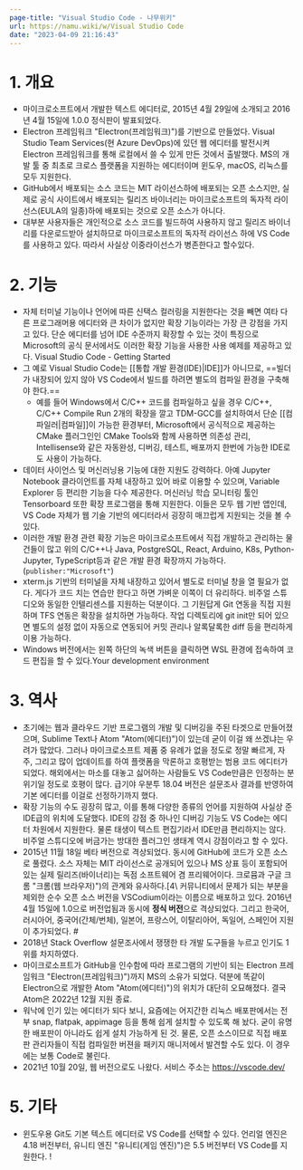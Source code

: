 ```yaml
---
page-title: "Visual Studio Code - 나무위키"
url: https://namu.wiki/w/Visual Studio Code
date: "2023-04-09 21:16:43"
---
```

# 1. 개요
- 마이크로소프트에서 개발한 텍스트 에디터로, 2015년 4월 29일에 소개되고 2016년 4월 15일에 1.0.0 정식판이 발표되었다.
- Electron 프레임워크 "Electron(프레임워크)")를 기반으로 만들었다. Visual Studio Team Services(현 Azure DevOps)에 있던 웹 에디터를 발전시켜 Electron 프레임워크를 통해 로컬에서 쓸 수 있게 만든 것에서 출발했다. MS의 개발 툴 중 최초로 크로스 플랫폼을 지원하는 에디터이며 윈도우, macOS, 리눅스를 모두 지원한다.
- GitHub에서 배포되는 소스 코드는 MIT 라이선스하에 배포되는 오픈 소스지만, 실제로 공식 사이트에서 배포되는 릴리즈 바이너리는 마이크로소프트의 독자적 라이선스(EULA의 일종)하에 배포되는 것으로 오픈 소스가 아니다. 
- 대부분 사용자들은 개인적으로 소스 코드를 빌드하여 사용하지 않고 릴리즈 바이너리를 다운로드받아 설치하므로 마이크로소프트의 독자적 라이선스 하에 VS Code를 사용하고 있다. 따라서 사실상 이중라이선스가 병존한다고 할수있다.
# 2. 기능
- 자체 터미널 기능이나 언어에 따른 신택스 컬러링을 지원한다는 것을 빼면 여타 다른 프로그래머용 에디터와 큰 차이가 없지만 확장 기능이라는 가장 큰 강점을 가지고 있다. 단순 에디터를 넘어 IDE 수준까지 확장할 수 있는 것이 특징으로 Microsoft의 공식 문서에서도 이러한 확장 기능을 사용한 사용 예제를 제공하고 있다. Visual Studio Code - Getting Started
- 그 예로 Visual Studio Code는 [[통합 개발 환경(IDE)|IDE]]가 아니므로, ==빌더가 내장되어 있지 않아 VS Code에서 빌드를 하려면 별도의 컴파일 환경을 구축해야 한다.== 
	- 예를 들어 Windows에서 C/C++ 코드를 컴파일하고 싶을 경우 C/C++, C/C++ Compile Run 2개의 확장을 깔고 TDM-GCC를 설치하여서 단순 [[컴파일러|컴파일]]이 가능한 환경부터, Microsoft에서 공식적으로 제공하는 CMake 플러그인인 CMake Tools와 함께 사용하면 의존성 관리, Intellisense와 같은 자동완성, 디버깅, 테스트, 배포까지 한번에 가능한 IDE로도 사용이 가능하다.
- 데이터 사이언스 및 머신러닝용 기능에 대한 지원도 강력하다. 아예 Jupyter Notebook 클라이언트를 자체 내장하고 있어 바로 이용할 수 있으며, Variable Explorer 등 편리한 기능을 다수 제공한다. 머신러닝 학습 모니터링 툴인 Tensorboard 또한 확장 프로그램을 통해 지원한다. 이들은 모두 웹 기반 앱인데, VS Code 자체가 웹 기술 기반의 에디터라서 굉장히 매끄럽게 지원되는 것을 볼 수 있다.
- 이러한 개발 환경 관련 확장 기능은 마이크로소프트에서 직접 개발하고 관리하는 물건들이 많고 위의 C/C++나 Java, PostgreSQL, React, Arduino, K8s, Python-Jupyter, TypeScript등과 같은 개발 환경 확장까지 가능하다. (`publisher:"Microsoft"`)
- xterm.js 기반의 터미널을 자체 내장하고 있어서 별도로 터미널 창을 열 필요가 없다. 게다가 코드 치는 연습만 한다고 하면 가벼운 이쪽이 더 유리하다. 비주얼 스튜디오와 동일한 인텔리센스를 지원하는 덕분이다. 그 기원답게 Git 연동을 직접 지원하며 TFS 연동은 확장을 설치하면 가능하다. 작업 디렉토리에 git init만 되어 있으면 별도의 설정 없이 자동으로 연동되어 커밋 관리나 알록달록한 diff 등을 편리하게 이용 가능하다.
- Windows 버전에서는 왼쪽 하단의 녹색 버튼을 클릭하면 WSL 환경에 접속하여 코드 편집을 할 수 있다.Your development environment
# 3. 역사
- 초기에는 웹과 클라우드 기반 프로그램의 개발 및 디버깅을 주된 타겟으로 만들어졌으며, Sublime Text나 Atom "Atom(에디터)")이 있는데 굳이 이걸 왜 쓰겠냐는 우려가 많았다. 그러나 마이크로소프트 제품 중 유례가 없을 정도로 정말 빠르게, 자주, 그리고 많이 업데이트를 하여 플랫폼을 막론하고 호평받는 범용 코드 에디터가 되었다. 해외에서는 마소를 대놓고 싫어하는 사람들도 VS Code만큼은 인정하는 분위기일 정도로 호평이 많다. 급기야 우분투 18.04 버전은 설문조사 결과를 반영하여 기본 에디터를 이걸로 선정하기까지 했다.
- 확장 기능의 수도 굉장히 많고, 이를 통해 다양한 종류의 언어를 지원하여 사실상 준 IDE급의 위치에 도달했다. IDE의 강점 중 하나인 디버깅 기능도 VS Code는 에디터 차원에서 지원한다. 물론 태생이 텍스트 편집기라서 IDE만큼 편리하지는 않다. 비주얼 스튜디오에 버금가는 방대한 플러그인 생태계 역시 강점이라고 할 수 있다.
- 2015년 11월 18일 베타 버전으로 격상되었다. 동시에 GitHub에 코드가 오픈 소스로 풀렸다. 소스 자체는 MIT 라이선스로 공개되어 있으나 MS 상표 등이 포함되어 있는 실제 릴리즈(바이너리)는 독점 소프트웨어 겸 프리웨어이다. 크로뮴과 구글 크롬 "크롬(웹 브라우저)")의 관계와 유사하다.\[4\ 커뮤니티에서 문제가 되는 부분을 제외한 순수 오픈 소스 버전을 VSCodium이라는 이름으로 배포하고 있다. 2016년 4월 15일에 1.0으로 버전업됨과 동시에 **정식 버전**으로 격상되었다. 그리고 한국어, 러시아어, 중국어(간체/번체), 일본어, 프랑스어, 이탈리아어, 독일어, 스페인어 지원이 추가되었다. #
- 2018년 Stack Overflow 설문조사에서 쟁쟁한 타 개발 도구들을 누르고 인기도 1위를 차지하였다.
- 마이크로소프트가 GitHub을 인수함에 따라 프로그램의 기반이 되는 Electron 프레임워크 "Electron(프레임워크)")까지 MS의 소유가 되었다. 덕분에 똑같이 Electron으로 개발한 Atom "Atom(에디터)")의 위치가 대단히 오묘해졌다. 결국 Atom은 2022년 12월 지원 종료.
- 워낙에 인기 있는 에디터가 되다 보니, 요즘에는 어지간한 리눅스 배포판에서는 전부 snap, flatpak, appimage 등을 통해 쉽게 설치할 수 있도록 해 놨다. 굳이 유명한 배포판이 아니라도 쉽게 설치 가능하게 된 것. 물론, 오픈 소스이므로 직접 배포판 관리자들이 직접 컴파일한 버젼을 패키지 매니저에서 발견할 수도 있다. 이 경우에는 보통 Code로 불린다.
- 2021년 10월 20일, 웹 버전으로도 나왔다. 서비스 주소는 https://vscode.dev/
# 5. 기타
- 윈도우용 Git도 기본 텍스트 에디터로 VS Code를 선택할 수 있다. 언리얼 엔진은 4.18 버전부터, 유니티 엔진 "유니티(게임 엔진)")은 5.5 버전부터 VS Code를 지원한다.
!